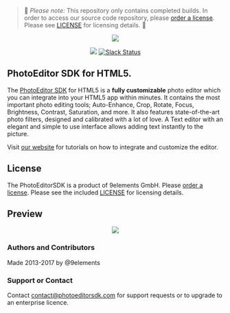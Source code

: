 > :rotating_light: *Please note:* This repository only contains completed builds. In order to access our source code repository, please [order a license](https://www.photoeditorsdk.com/pricing#contact/?utm_campaign=Projects&utm_source=Github&utm_medium=PESDK&utm_term=HTML5). Please see [LICENSE](https://github.com/imgly/pesdk-html5/blob/master/LICENSE.md) for licensing details. :rotating_light:

<p align="center">
  <img src="http://static.photoeditorsdk.com/logo.png" />
</p>
<p align="center">
  <img src="https://circleci.com/gh/imgly/pesdk-html5/tree/develop.svg?style=shield&circle-token=62c63a2edc1d8f02fe583ac943ddf37846fdd210" />
  <a href="https://pesdk-slack.herokuapp.com/">
    <img src="https://pesdk-slack.herokuapp.com/badge.svg" alt="Slack Status" />
  </a>
</p>

## PhotoEditor SDK for HTML5.
The [PhotoEditor SDK](https://www.photoeditorsdk.com/?utm_campaign=Projects&utm_source=Github&utm_medium=PESDK&utm_term=HTML5) for HTML5 is a **fully customizable** photo editor which you can integrate into your HTML5 app within minutes.
It contains the most important photo editing tools;
Auto-Enhance, Crop, Rotate, Focus, Brightness, Contrast, Saturation, and more.
It also features state-of-the-art photo filters, designed and calibrated with a lot of love.
A Text editor with an elegant and simple to use interface allows adding text instantly to the picture.

Visit [our website](https://www.photoeditorsdk.com/documentation/html5/getting-started/?utm_campaign=Projects&utm_source=Github&utm_medium=PESDK&utm_term=HTML5) for tutorials on how to integrate and customize the editor.

## License
The PhotoEditorSDK is a product of 9elements GmbH. 
Please [order a license](https://www.photoeditorsdk.com/pricing#contact/?utm_campaign=Projects&utm_source=Github&utm_medium=Side_Projects&utm_content=Android-Demo). Please see the included [LICENSE](LICENSE.md) for licensing details.


## Preview

<p align="center">
  <img src="http://static.photoeditorsdk.com/html5-editor.gif?new" />
</p>


### Authors and Contributors
Made 2013-2017 by @9elements

### Support or Contact
Contact contact@photoeditorsdk.com for support requests or to upgrade to an enterprise licence.


